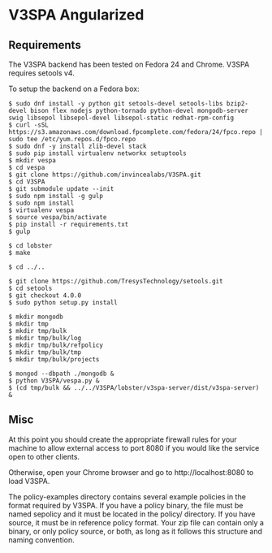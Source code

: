 V3SPA Angularized
=================
## Requirements

The V3SPA backend has been tested on Fedora 24 and Chrome. V3SPA requires setools v4.

To setup the backend on a Fedora box:

    $ sudo dnf install -y python git setools-devel setools-libs bzip2-devel bison flex nodejs python-tornado python-devel mongodb-server swig libsepol libsepol-devel libsepol-static redhat-rpm-config
    $ curl -sSL https://s3.amazonaws.com/download.fpcomplete.com/fedora/24/fpco.repo | sudo tee /etc/yum.repos.d/fpco.repo
    $ sudo dnf -y install zlib-devel stack
    $ sudo pip install virtualenv networkx setuptools
    $ mkdir vespa
    $ cd vespa
    $ git clone https://github.com/invincealabs/V3SPA.git
    $ cd V3SPA
    $ git submodule update --init
    $ sudo npm install -g gulp
    $ sudo npm install
    $ virtualenv vespa
    $ source vespa/bin/activate
    $ pip install -r requirements.txt
    $ gulp

    $ cd lobster
    $ make

    $ cd ../..

    $ git clone https://github.com/TresysTechnology/setools.git
    $ cd setools
    $ git checkout 4.0.0
    $ sudo python setup.py install

    $ mkdir mongodb
    $ mkdir tmp
    $ mkdir tmp/bulk
    $ mkdir tmp/bulk/log
    $ mkdir tmp/bulk/refpolicy
    $ mkdir tmp/bulk/tmp
    $ mkdir tmp/bulk/projects

    $ mongod --dbpath ./mongodb &
    $ python V3SPA/vespa.py &
    $ (cd tmp/bulk && ../../V3SPA/lobster/v3spa-server/dist/v3spa-server) &

## Misc
At this point you should create the appropriate firewall rules for 
your machine to allow external access to port 8080 if you would like
the service open to other clients.

Otherwise, open your Chrome browser and go to http://localhost:8080 to load
V3SPA.

The policy-examples directory contains several example policies in the format
required by V3SPA. If you have a policy binary, the file must be named sepolicy
and it must be located in the policy/ directory. If you have source, it must be
in reference policy format. Your zip file can contain only a binary, or only
policy source, or both, as long as it follows this structure and naming
convention.